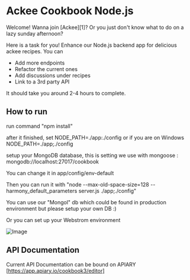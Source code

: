 # Ackee Cookbook Node.js

Welcome! Wanna join [Ackee][1]? Or you just don't know what to do on a lazy sunday afternoon?

Here is a task for you! Enhance our Node.js backend app for delicious ackee recipes. You can
- Add more endpoints
- Refactor the current ones
- Add discussions under recipes
- Link to a 3rd party API

It should take you around 2-4 hours to complete.

## How to run

run command "npm install"

after it finished, set NODE_PATH=./app:./config or if you are on Windows NODE_PATH=./app;./config

setup your MongoDB database, this is setting we use with mongoose : mongodb://localhost:27017/cookbook

You can change it in app/config/env-default

Then you can run it with "node --max-old-space-size=128 --harmony_default_parameters server.js ./app;./config"

You can use our "Mongol" db which could be found in production environment but please setup your own DB :)

Or you can set up your Webstrom environment

![Image][image-1]

[image-1]: https://github.com/AckeeCZ/cookbook-rest-api/raw/master/raw/settings.png

## API Documentation

Current API Documentation can be bound on APIARY [https://app.apiary.io/cookbook3/editor]

